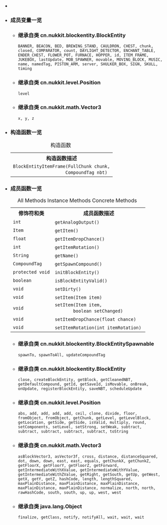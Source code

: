 <div class="summary">
<ul class="blockList">
<li class="blockList">  
<li class="blockList"><a name="field.summary">
<!--   -->
</a>
<h3>成员变量一览</h3>
<ul class="blockList">
<li class="blockList"><a name="fields.inherited.from.class.cn.nukkit.blockentity.BlockEntity">
<!--   -->
</a>
<h3>继承自类 cn.nukkit.blockentity.<a  title="class in cn.nukkit.blockentity">BlockEntity</a></h3>
<code><a >BANNER</a>, <a >BEACON</a>, <a >BED</a>, <a >BREWING_STAND</a>, <a >CAULDRON</a>, <a >CHEST</a>, <a >chunk</a>, <a >closed</a>, <a >COMPARATOR</a>, <a >count</a>, <a >DAYLIGHT_DETECTOR</a>, <a >ENCHANT_TABLE</a>, <a >ENDER_CHEST</a>, <a >FLOWER_POT</a>, <a >FURNACE</a>, <a >HOPPER</a>, <a >id</a>, <a >ITEM_FRAME</a>, <a >JUKEBOX</a>, <a >lastUpdate</a>, <a >MOB_SPAWNER</a>, <a >movable</a>, <a >MOVING_BLOCK</a>, <a >MUSIC</a>, <a >name</a>, <a >namedTag</a>, <a >PISTON_ARM</a>, <a >server</a>, <a >SHULKER_BOX</a>, <a >SIGN</a>, <a >SKULL</a>, <a >timing</a></code></li>
</ul>
<ul class="blockList">
<li class="blockList"><a name="fields.inherited.from.class.cn.nukkit.level.Position">
<!--   -->
</a>
<h3>继承自类 cn.nukkit.level.<a  title="class in cn.nukkit.level">Position</a></h3>
<code><a >level</a></code></li>
</ul>
<ul class="blockList">
<li class="blockList"><a name="fields.inherited.from.class.cn.nukkit.math.Vector3">
<!--   -->
</a>
<h3>继承自类 cn.nukkit.math.<a  title="class in cn.nukkit.math">Vector3</a></h3>
<code><a >x</a>, <a >y</a>, <a >z</a></code></li>
</ul>
</li>
</ul>
<!-- ======== CONSTRUCTOR SUMMARY ======== -->
<ul class="blockList">
<li class="blockList"><a name="constructor.summary">
<!--   -->
</a>
<h3>构造函数一览</h3>
<table class="memberSummary" border="0" cellpadding="3" cellspacing="0" summary="Constructor Summary table, listing constructors, and an explanation">
<caption><span>构造函数</span><span class="tabEnd"> </span></caption>
<tr>
<th>构造函数描述</th>
</tr>
<tr class="altColor">
<td class="colOne"><code><span class="memberNameLink"><a >BlockEntityItemFrame</a></span>(<a  title="interface in cn.nukkit.level.format">FullChunk</a> chunk,
                    <a  title="class in cn.nukkit.nbt.tag">CompoundTag</a> nbt)</code> </td>
</tr>
</table>
</li>
</ul>
<!-- ========== METHOD SUMMARY =========== -->
<ul class="blockList">
<li class="blockList"><a name="method.summary">
<!--   -->
</a>
<h3>成员函数一览</h3>
<table class="memberSummary" border="0" cellpadding="3" cellspacing="0" summary="Method Summary table, listing methods, and an explanation">
<caption><span id="t0" class="activeTableTab"><span>All Methods</span><span class="tabEnd"> </span></span><span id="t2" class="tableTab"><span><a >Instance Methods</a></span><span class="tabEnd"> </span></span><span id="t4" class="tableTab"><span><a >Concrete Methods</a></span><span class="tabEnd"> </span></span></caption>
<tr>
<th>修饰符和类</th>
<th>成员函数描述</th>
</tr>
<tr id="i0" class="altColor">
<td class="colFirst"><code>int</code></td>
<td class="colLast"><code><span class="memberNameLink"><a >getAnalogOutput</a></span>()</code> </td>
</tr>
<tr id="i1" class="rowColor">
<td class="colFirst"><code><a  title="class in cn.nukkit.item">Item</a></code></td>
<td class="colLast"><code><span class="memberNameLink"><a >getItem</a></span>()</code> </td>
</tr>
<tr id="i2" class="altColor">
<td class="colFirst"><code>float</code></td>
<td class="colLast"><code><span class="memberNameLink"><a >getItemDropChance</a></span>()</code> </td>
</tr>
<tr id="i3" class="rowColor">
<td class="colFirst"><code>int</code></td>
<td class="colLast"><code><span class="memberNameLink"><a >getItemRotation</a></span>()</code> </td>
</tr>
<tr id="i4" class="altColor">
<td class="colFirst"><code><a  title="class or interface in java.lang">String</a></code></td>
<td class="colLast"><code><span class="memberNameLink"><a >getName</a></span>()</code> </td>
</tr>
<tr id="i5" class="rowColor">
<td class="colFirst"><code><a  title="class in cn.nukkit.nbt.tag">CompoundTag</a></code></td>
<td class="colLast"><code><span class="memberNameLink"><a >getSpawnCompound</a></span>()</code> </td>
</tr>
<tr id="i6" class="altColor">
<td class="colFirst"><code>protected void</code></td>
<td class="colLast"><code><span class="memberNameLink"><a >initBlockEntity</a></span>()</code> </td>
</tr>
<tr id="i7" class="rowColor">
<td class="colFirst"><code>boolean</code></td>
<td class="colLast"><code><span class="memberNameLink"><a >isBlockEntityValid</a></span>()</code> </td>
</tr>
<tr id="i8" class="altColor">
<td class="colFirst"><code>void</code></td>
<td class="colLast"><code><span class="memberNameLink"><a >setDirty</a></span>()</code> </td>
</tr>
<tr id="i9" class="rowColor">
<td class="colFirst"><code>void</code></td>
<td class="colLast"><code><span class="memberNameLink"><a >setItem</a></span>(<a  title="class in cn.nukkit.item">Item</a> item)</code> </td>
</tr>
<tr id="i10" class="altColor">
<td class="colFirst"><code>void</code></td>
<td class="colLast"><code><span class="memberNameLink"><a >setItem</a></span>(<a  title="class in cn.nukkit.item">Item</a> item,
       boolean setChanged)</code> </td>
</tr>
<tr id="i11" class="rowColor">
<td class="colFirst"><code>void</code></td>
<td class="colLast"><code><span class="memberNameLink"><a >setItemDropChance</a></span>(float chance)</code> </td>
</tr>
<tr id="i12" class="altColor">
<td class="colFirst"><code>void</code></td>
<td class="colLast"><code><span class="memberNameLink"><a >setItemRotation</a></span>(int itemRotation)</code> </td>
</tr>
</table>
<ul class="blockList">
<li class="blockList"><a name="methods.inherited.from.class.cn.nukkit.blockentity.BlockEntitySpawnable">
<!--   -->
</a>
<h3>继承自类 cn.nukkit.blockentity.<a  title="class in cn.nukkit.blockentity">BlockEntitySpawnable</a></h3>
<code><a >spawnTo</a>, <a >spawnToAll</a>, <a >updateCompoundTag</a></code></li>
</ul>
<ul class="blockList">
<li class="blockList"><a name="methods.inherited.from.class.cn.nukkit.blockentity.BlockEntity">
<!--   -->
</a>
<h3>继承自类 cn.nukkit.blockentity.<a  title="class in cn.nukkit.blockentity">BlockEntity</a></h3>
<code><a >close</a>, <a >createBlockEntity</a>, <a >getBlock</a>, <a >getCleanedNBT</a>, <a >getDefaultCompound</a>, <a >getId</a>, <a >getSaveId</a>, <a >isMovable</a>, <a >onBreak</a>, <a >onUpdate</a>, <a >registerBlockEntity</a>, <a >saveNBT</a>, <a >scheduleUpdate</a></code></li>
</ul>
<ul class="blockList">
<li class="blockList"><a name="methods.inherited.from.class.cn.nukkit.level.Position">
<!--   -->
</a>
<h3>继承自类 cn.nukkit.level.<a  title="class in cn.nukkit.level">Position</a></h3>
<code><a >abs</a>, <a >add</a>, <a >add</a>, <a >add</a>, <a >add</a>, <a >ceil</a>, <a >clone</a>, <a >divide</a>, <a >floor</a>, <a >fromObject</a>, <a >fromObject</a>, <a >getChunk</a>, <a >getLevel</a>, <a >getLevelBlock</a>, <a >getLocation</a>, <a >getSide</a>, <a >getSide</a>, <a >isValid</a>, <a >multiply</a>, <a >round</a>, <a >setComponents</a>, <a >setLevel</a>, <a >setStrong</a>, <a >setWeak</a>, <a >subtract</a>, <a >subtract</a>, <a >subtract</a>, <a >subtract</a>, <a >subtract</a>, <a >toString</a></code></li>
</ul>
<ul class="blockList">
<li class="blockList"><a name="methods.inherited.from.class.cn.nukkit.math.Vector3">
<!--   -->
</a>
<h3>继承自类 cn.nukkit.math.<a  title="class in cn.nukkit.math">Vector3</a></h3>
<code><a >asBlockVector3</a>, <a >asVector3f</a>, <a >cross</a>, <a >distance</a>, <a >distanceSquared</a>, <a >dot</a>, <a >down</a>, <a >down</a>, <a >east</a>, <a >east</a>, <a >equals</a>, <a >getChunkX</a>, <a >getChunkZ</a>, <a >getFloorX</a>, <a >getFloorY</a>, <a >getFloorZ</a>, <a >getForward</a>, <a >getIntermediateWithXValue</a>, <a >getIntermediateWithYValue</a>, <a >getIntermediateWithZValue</a>, <a >getRight</a>, <a >getSouth</a>, <a >getUp</a>, <a >getWest</a>, <a >getX</a>, <a >getY</a>, <a >getZ</a>, <a >hashCode</a>, <a >length</a>, <a >lengthSquared</a>, <a >maxPlainDistance</a>, <a >maxPlainDistance</a>, <a >maxPlainDistance</a>, <a >maxPlainDistance</a>, <a >maxPlainDistance</a>, <a >normalize</a>, <a >north</a>, <a >north</a>, <a >rawHashCode</a>, <a >south</a>, <a >south</a>, <a >up</a>, <a >up</a>, <a >west</a>, <a >west</a></code></li>
</ul>
<ul class="blockList">
<li class="blockList"><a name="methods.inherited.from.class.java.lang.Object">
<!--   -->
</a>
<h3>继承自类 java.lang.<a  title="class or interface in java.lang">Object</a></h3>
<code><a  title="class or interface in java.lang">finalize</a>, <a  title="class or interface in java.lang">getClass</a>, <a  title="class or interface in java.lang">notify</a>, <a  title="class or interface in java.lang">notifyAll</a>, <a  title="class or interface in java.lang">wait</a>, <a  title="class or interface in java.lang">wait</a>, <a  title="class or interface in java.lang">wait</a></code></li>
</ul>
</li>
</ul>
</li>
</ul>
</div>
